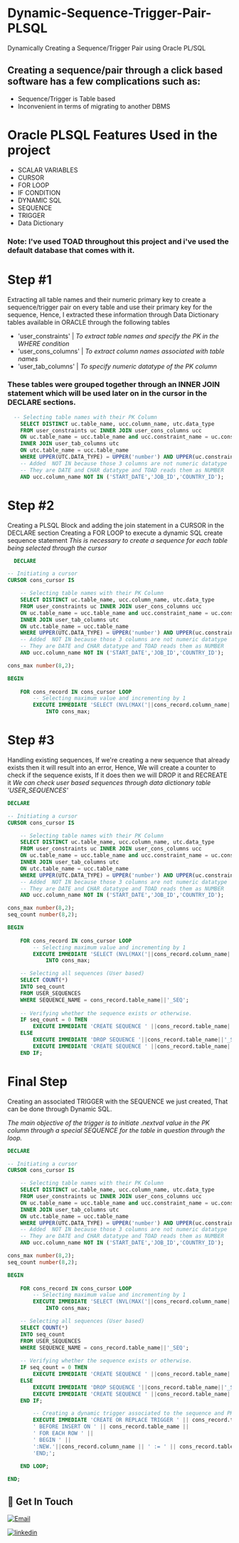 # Dynamic-Sequence-Trigger-Pair-PLSQL
Dynamically Creating a Sequence/Trigger Pair using Oracle PL/SQL
## Creating a sequence/pair through a click based software has a few complications such as:

- Sequence/Trigger is Table based
- Inconvenient in terms of migrating to another DBMS

# Oracle PLSQL Features Used in the project

- SCALAR VARIABLES
- CURSOR
- FOR LOOP
- IF CONDITION
- DYNAMIC SQL
- SEQUENCE
- TRIGGER
- Data Dictionary

### Note: I've used TOAD throughout this project and i've used the default database that comes with it.

# Step #1

Extracting all table names and their numeric primary key to create a sequence/trigger pair on every table and use their primary key for the sequence, Hence, I extracted these information through Data Dictionary tables available in ORACLE through the following tables

- 'user_constraints' | *To extract table names and specify the PK in the WHERE condition*
- 'user_cons_columns' | *To extract column names associated with table names*
- 'user_tab_columns' | *To specify numeric datatype of the PK column*

### These tables were grouped together through an INNER JOIN statement which will be used later on in the cursor in the DECLARE sections.

```sql
  -- Selecting table names with their PK Column
    SELECT DISTINCT uc.table_name, ucc.column_name, utc.data_type
    FROM user_constraints uc INNER JOIN user_cons_columns ucc
    ON uc.table_name = ucc.table_name and ucc.constraint_name = uc.constraint_name
    INNER JOIN user_tab_columns utc
    ON utc.table_name = ucc.table_name
    WHERE UPPER(UTC.DATA_TYPE) = UPPER('number') AND UPPER(uc.constraint_type) = UPPER('p') 
    -- Added  NOT IN because those 3 columns are not numeric datatype
    -- They are DATE and CHAR datatype and TOAD reads them as NUMBER
    AND ucc.column_name NOT IN ('START_DATE','JOB_ID','COUNTRY_ID');
```

# Step #2

Creating a PLSQL Block and adding the join statement in a CURSOR in the DECLARE section
Creating a FOR LOOP to execute a dynamic SQL create sequence statement
*This is necessary to create a sequence for each table being selected through the cursor*

```sql
  DECLARE

-- Initiating a cursor
CURSOR cons_cursor IS

    -- Selecting table names with their PK Column
    SELECT DISTINCT uc.table_name, ucc.column_name, utc.data_type
    FROM user_constraints uc INNER JOIN user_cons_columns ucc
    ON uc.table_name = ucc.table_name and ucc.constraint_name = uc.constraint_name
    INNER JOIN user_tab_columns utc
    ON utc.table_name = ucc.table_name
    WHERE UPPER(UTC.DATA_TYPE) = UPPER('number') AND UPPER(uc.constraint_type) = UPPER('p') 
    -- Added  NOT IN because those 3 columns are not numeric datatype
    -- They are DATE and CHAR datatype and TOAD reads them as NUMBER
    AND ucc.column_name NOT IN ('START_DATE','JOB_ID','COUNTRY_ID');

cons_max number(8,2);

BEGIN
        
    FOR cons_record IN cons_cursor LOOP
        -- Selecting maximum value and incrementing by 1
        EXECUTE IMMEDIATE 'SELECT (NVL(MAX('||cons_record.column_name||'),0)+1) FROM ' || cons_record.table_name
            INTO cons_max;
```

# Step #3

Handling existing sequences, If we're creating a new sequence that already exists then it will result into an error, Hence,
We will create a counter to check if the sequence exists, If it does then we will DROP it and RECREATE it
*We can check user based sequences through data dictionary table 'USER_SEQUENCES'*

```sql
DECLARE

-- Initiating a cursor
CURSOR cons_cursor IS

    -- Selecting table names with their PK Column
    SELECT DISTINCT uc.table_name, ucc.column_name, utc.data_type
    FROM user_constraints uc INNER JOIN user_cons_columns ucc
    ON uc.table_name = ucc.table_name and ucc.constraint_name = uc.constraint_name
    INNER JOIN user_tab_columns utc
    ON utc.table_name = ucc.table_name
    WHERE UPPER(UTC.DATA_TYPE) = UPPER('number') AND UPPER(uc.constraint_type) = UPPER('p') 
    -- Added  NOT IN because those 3 columns are not numeric datatype
    -- They are DATE and CHAR datatype and TOAD reads them as NUMBER
    AND ucc.column_name NOT IN ('START_DATE','JOB_ID','COUNTRY_ID');

cons_max number(8,2);
seq_count number(8,2);

BEGIN
        
    FOR cons_record IN cons_cursor LOOP
        -- Selecting maximum value and incrementing by 1
        EXECUTE IMMEDIATE 'SELECT (NVL(MAX('||cons_record.column_name||'),0)+1) FROM ' || cons_record.table_name
            INTO cons_max;

    -- Selecting all sequences (User based)
    SELECT COUNT(*)
    INTO seq_count
    FROM USER_SEQUENCES
    WHERE SEQUENCE_NAME = cons_record.table_name||'_SEQ';
    
    -- Verifying whether the sequence exists or otherwise.
    IF seq_count = 0 THEN
        EXECUTE IMMEDIATE 'CREATE SEQUENCE ' ||cons_record.table_name||'_SEQ START WITH '|| cons_max;
    ELSE 
        EXECUTE IMMEDIATE 'DROP SEQUENCE '||cons_record.table_name||'_SEQ';
        EXECUTE IMMEDIATE 'CREATE SEQUENCE ' ||cons_record.table_name||'_SEQ START WITH '|| cons_max;
    END IF;
```

# Final Step

Creating an associated TRIGGER with the SEQUENCE we just created, That can be done through Dynamic SQL.

*The main objective of the trigger is to initiate .nextval value in the PK column through a special SEQUENCE for the table in question through the loop.*

```sql
DECLARE

-- Initiating a cursor
CURSOR cons_cursor IS

    -- Selecting table names with their PK Column
    SELECT DISTINCT uc.table_name, ucc.column_name, utc.data_type
    FROM user_constraints uc INNER JOIN user_cons_columns ucc
    ON uc.table_name = ucc.table_name and ucc.constraint_name = uc.constraint_name
    INNER JOIN user_tab_columns utc
    ON utc.table_name = ucc.table_name
    WHERE UPPER(UTC.DATA_TYPE) = UPPER('number') AND UPPER(uc.constraint_type) = UPPER('p') 
    -- Added  NOT IN because those 3 columns are not numeric datatype
    -- They are DATE and CHAR datatype and TOAD reads them as NUMBER
    AND ucc.column_name NOT IN ('START_DATE','JOB_ID','COUNTRY_ID');

cons_max number(8,2);
seq_count number(8,2);

BEGIN
        
    FOR cons_record IN cons_cursor LOOP
        -- Selecting maximum value and incrementing by 1
        EXECUTE IMMEDIATE 'SELECT (NVL(MAX('||cons_record.column_name||'),0)+1) FROM ' || cons_record.table_name
            INTO cons_max;

    -- Selecting all sequences (User based)
    SELECT COUNT(*)
    INTO seq_count
    FROM USER_SEQUENCES
    WHERE SEQUENCE_NAME = cons_record.table_name||'_SEQ';
    
    -- Verifying whether the sequence exists or otherwise.
    IF seq_count = 0 THEN
        EXECUTE IMMEDIATE 'CREATE SEQUENCE ' ||cons_record.table_name||'_SEQ START WITH '|| cons_max;
    ELSE 
        EXECUTE IMMEDIATE 'DROP SEQUENCE '||cons_record.table_name||'_SEQ';
        EXECUTE IMMEDIATE 'CREATE SEQUENCE ' ||cons_record.table_name||'_SEQ START WITH '|| cons_max;
    END IF;

        -- Creating a dynamic trigger associated to the sequence and PK of the table
        EXECUTE IMMEDIATE 'CREATE OR REPLACE TRIGGER ' || cons_record.table_name||'_TRG' ||
        ' BEFORE INSERT ON ' || cons_record.table_name ||
        ' FOR EACH ROW ' ||
        ' BEGIN ' ||
        ':NEW.'||cons_record.column_name || ' := ' || cons_record.table_name||'_SEQ.nextval;' ||
        'END;';

    END LOOP;
    
END;
```

## 🔗 Get In Touch
[![Email](https://img.shields.io/badge/Email_Me-000?style=for-the-badge&logo=ko-fi&logoColor=white)](mailto:mustafaa7med@gmail.com)

[![linkedin](https://img.shields.io/badge/linkedin-0A66C2?style=for-the-badge&logo=linkedin&logoColor=white)](https://www.linkedin.com/in/mustafaa7med)
